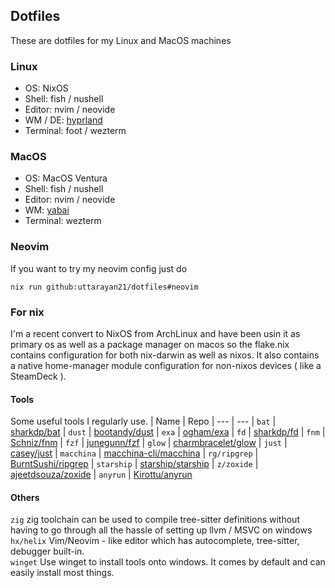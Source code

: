 ## Dotfiles

These are dotfiles for my Linux and MacOS machines

### Linux
- OS: NixOS
- Shell: fish / nushell
- Editor: nvim / neovide
- WM / DE: [hyprland](https://hyprland.org)
- Terminal: foot / wezterm

### MacOS 
- OS: MacOS Ventura
- Shell: fish / nushell
- Editor: nvim / neovide
- WM: [yabai](https://github.com/koekeishiya/yabai)
- Terminal: wezterm

### Neovim

If you want to try my neovim config just do
```
nix run github:uttarayan21/dotfiles#neovim
```


### For nix

I'm a recent convert to NixOS from ArchLinux and have been usin it as primary os as well as a package manager on macos so the flake.nix contains configuration for both nix-darwin as well as nixos. It also contains a native home-manager module configuration for non-nixos devices ( like a SteamDeck ).

#### Tools
Some useful tools I regularly use.
| Name          | Repo
| ---           | ---
| `bat`         | [sharkdp/bat](https://github.com/sharkdp/fd)
| `dust`        | [bootandy/dust](https://github.com/bootandy/dust)
| `exa`         | [ogham/exa](https://github.com/ogham/exa)
| `fd`          | [sharkdp/fd](https://github.com/sharkdp/fd)
| `fnm`         | [Schniz/fnm](https://github.com/Schniz/fnm)
| `fzf`         | [junegunn/fzf](https://github.com/junegunn/fzf)
| `glow`        | [charmbracelet/glow](https://github.com/charmbracelet/glow)
| `just`        | [casey/just](https://github.com/casey/just)
| `macchina`    | [macchina-cli/macchina](https://github.com/Macchina-CLI/macchina)
| `rg/ripgrep`  | [BurntSushi/ripgrep](https://github.com/BurntSushi/ripgrep)
| `starship`    | [starship/starship](https://github.com/starship/starship)
| `z/zoxide`    | [ajeetdsouza/zoxide](https://github.com/ajeetdsouza/zoxide)
| `anyrun`      | [Kirottu/anyrun](https://github.com/Kirottu/anyrun)


#### Others
`zig` zig toolchain can be used to compile tree-sitter definitions without having to go through all the hassle of setting up llvm / MSVC on windows  
`hx/helix` Vim/Neovim - like editor which has autocomplete, tree-sitter, debugger built-in.  
`winget` Use winget to install tools onto windows. It comes by default and can easily install most things.  
